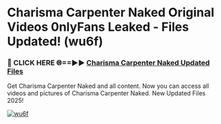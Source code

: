 # Charisma Carpenter Naked Original Videos 0nlyFans Leaked - Files Updated! (wu6f)

<h3>🔴 CLICK HERE 🌐==►► <a href="https://tinyurl.com/up5wt9bj" rel="nofollow">Charisma Carpenter Naked Updated Files</a></h3>

Get Charisma Carpenter Naked and all content. Now you can access all videos and pictures of Charisma Carpenter Naked. New Updated Files 2025!

[![wu6f](https://i.imgur.com/ABiUzMV.gif)](https://tinyurl.com/up5wt9bj)
